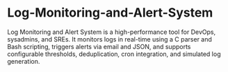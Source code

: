 # Log-Monitoring-and-Alert-System
Log Monitoring and Alert System is a high-performance tool for DevOps, sysadmins, and SREs. It monitors logs in real-time using a C parser and Bash scripting, triggers alerts via email and JSON, and supports configurable thresholds, deduplication, cron integration, and simulated log generation.
